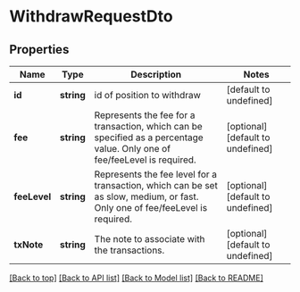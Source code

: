 # WithdrawRequestDto

## Properties

|Name | Type | Description | Notes|
|------------ | ------------- | ------------- | -------------|
|**id** | **string** | id of position to withdraw | [default to undefined]|
|**fee** | **string** | Represents the fee for a transaction, which can be specified as a percentage value. Only one of fee/feeLevel is required. | [optional] [default to undefined]|
|**feeLevel** | **string** | Represents the fee level for a transaction, which can be set as slow, medium, or fast. Only one of fee/feeLevel is required. | [optional] [default to undefined]|
|**txNote** | **string** | The note to associate with the transactions. | [optional] [default to undefined]|




[[Back to top]](#) [[Back to API list]](../../README.md#documentation-for-api-endpoints) [[Back to Model list]](../../README.md#documentation-for-models) [[Back to README]](../../README.md)
